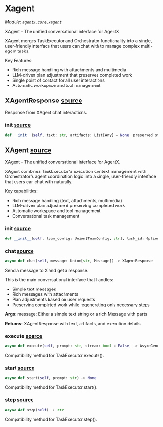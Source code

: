 # Xagent

*Module: [`agentx.core.xagent`](https://github.com/dustland/agentx/blob/main/src/agentx/core/xagent.py)*

XAgent - The unified conversational interface for AgentX

XAgent merges TaskExecutor and Orchestrator functionality into a single,
user-friendly interface that users can chat with to manage complex multi-agent tasks.

Key Features:
- Rich message handling with attachments and multimedia
- LLM-driven plan adjustment that preserves completed work
- Single point of contact for all user interactions
- Automatic workspace and tool management

## XAgentResponse <a href="https://github.com/dustland/agentx/blob/main/src/agentx/core/xagent.py#L45" class="source-link" title="View source code">source</a>

Response from XAgent chat interactions.

### __init__ <a href="https://github.com/dustland/agentx/blob/main/src/agentx/core/xagent.py#L48" class="source-link" title="View source code">source</a>

```python
def __init__(self, text: str, artifacts: List[Any] = None, preserved_steps: List[str] = None, regenerated_steps: List[str] = None, plan_changes: Dict[str, Any] = None, metadata: Dict[str, Any] = None)
```
## XAgent <a href="https://github.com/dustland/agentx/blob/main/src/agentx/core/xagent.py#L65" class="source-link" title="View source code">source</a>

XAgent - The unified conversational interface for AgentX.

XAgent combines TaskExecutor's execution context management with
Orchestrator's agent coordination logic into a single, user-friendly
interface that users can chat with naturally.

Key capabilities:
- Rich message handling (text, attachments, multimedia)
- LLM-driven plan adjustment preserving completed work
- Automatic workspace and tool management
- Conversational task management

### __init__ <a href="https://github.com/dustland/agentx/blob/main/src/agentx/core/xagent.py#L80" class="source-link" title="View source code">source</a>

```python
def __init__(self, team_config: Union[TeamConfig, str], task_id: Optional[str] = None, workspace_dir: Optional[Path] = None, initial_prompt: Optional[str] = None)
```
### chat <a href="https://github.com/dustland/agentx/blob/main/src/agentx/core/xagent.py#L213" class="source-link" title="View source code">source</a>

```python
async def chat(self, message: Union[str, Message]) -> XAgentResponse
```

Send a message to X and get a response.

This is the main conversational interface that handles:
- Simple text messages
- Rich messages with attachments
- Plan adjustments based on user requests
- Preserving completed work while regenerating only necessary steps

**Args:**
    message: Either a simple text string or a rich Message with parts

**Returns:**
    XAgentResponse with text, artifacts, and execution details

### execute <a href="https://github.com/dustland/agentx/blob/main/src/agentx/core/xagent.py#L595" class="source-link" title="View source code">source</a>

```python
async def execute(self, prompt: str, stream: bool = False) -> AsyncGenerator[TaskStep, None]
```

Compatibility method for TaskExecutor.execute().

### start <a href="https://github.com/dustland/agentx/blob/main/src/agentx/core/xagent.py#L607" class="source-link" title="View source code">source</a>

```python
async def start(self, prompt: str) -> None
```

Compatibility method for TaskExecutor.start().

### step <a href="https://github.com/dustland/agentx/blob/main/src/agentx/core/xagent.py#L611" class="source-link" title="View source code">source</a>

```python
async def step(self) -> str
```

Compatibility method for TaskExecutor.step().
